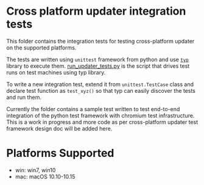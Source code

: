 # Cross platform updater integration tests

This folder contains the integration tests for testing cross-platform updater
on the supported platforms.

The tests are written using `unittest` framework from python and use [`typ`](https://pypi.org/project/typ/)
library to execute them. [run_updater_tests.py](../run_updater_tests.py) is the
script that drives test runs on test machines using typ library.

To write a new integration test, extend it from `unittest.TestCase` class and
declare test function as `test_xyz()` so that typ can easily discover the tests
and run them.

Currently the folder contains a sample test written to test end-to-end
integration of the python test framework with chromium test infrastructure. This
is a work in progress and more code as per cross-platform updater test framework
design doc will be added here.

# Platforms Supported
* win: win7, win10
* mac: macOS 10.10-10.15

